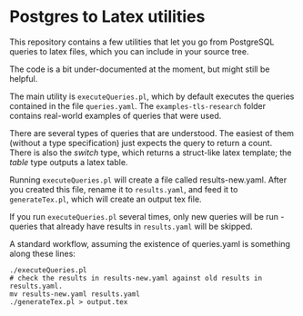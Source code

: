 Postgres to Latex utilities
===========================

This repository contains a few utilities that let you go from PostgreSQL queries to latex files, which you can include in your source tree.

The code is a bit under-documented at the moment, but might still be helpful.

The main utility is ```executeQueries.pl```, which by default executes the queries contained in the file ```queries.yaml```.  The ```examples-tls-research``` folder contains real-world examples of queries that were used.

There are several types of queries that are understood. The easiest of them (without a type specification) just expects the query to return a count. There is also the _switch_ type, which returns a struct-like latex template; the _table_ type outputs a latex table.

Running ```executeQueries.pl``` will create a file called results-new.yaml. After you created this file, rename it to ```results.yaml```, and feed it to ```generateTex.pl```, which will create an output tex file.

If you run ```executeQueries.pl``` several times, only new queries will be run - queries that already have results in ```results.yaml``` will be skipped.

A standard workflow, assuming the existence of queries.yaml is something along these lines:

```
./executeQueries.pl
# check the results in results-new.yaml against old results in results.yaml.
mv results-new.yaml results.yaml
./generateTex.pl > output.tex
```
